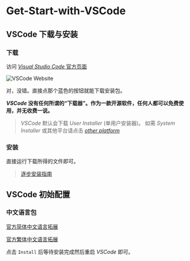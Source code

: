 # Get-Start-with-VSCode

## VSCode 下载与安装

### 下载

访问 [*Visual Studio Code* 官方页面][VSCode]

![VSCode Website](pics/VSCode-web.png)

对，没错。直接点那个蓝色的按钮就能下载安装包。

***VSCode* 没有任何所谓的“下载器”。作为一款开源软件，任何人都可以免费使用，并无收费一说。**

> *VSCode* 默认会下载 *User Installer* (单用户安装器)。
> 如需 *System Installer* 或其他平台请点击 [*other platform*](https://code.visualstudio.com/#alt-downloads)

[VSCode]: https://code.visualstudio.com/


### 安装

直接运行下载所得的文件即可。

> [逐步安装指南](./VSCode-Install-Step-by-Step.md)


## VSCode 初始配置

### 中文语言包

[官方简体中文语言拓展](vscode:extension/MS-CEINTL.vscode-language-pack-zh-hans)

[官方繁体中文语言拓展](vscode:extension/MS-CEINTL.vscode-language-pack-zh-hant)

点击 `Install` 后等待安装完成然后重启 *VSCode* 即可。
